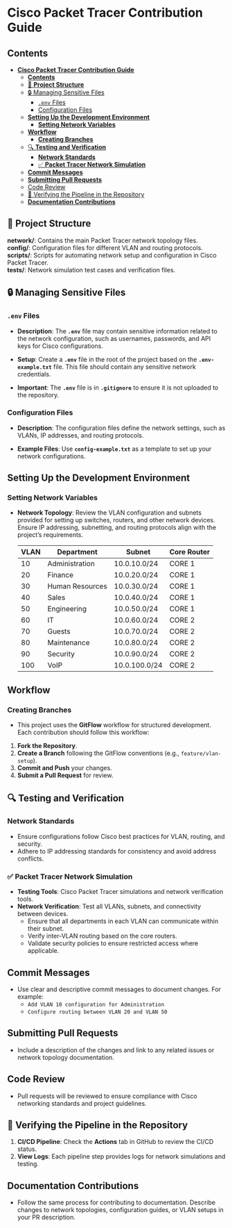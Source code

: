 # **Cisco Packet Tracer Contribution Guide**

## **Contents**

- [**Cisco Packet Tracer Contribution Guide**](#cisco-packet-tracer-contribution-guide)
  - [**Contents**](#contents)
  - [🧩 **Project Structure**](#-project-structure)
  - [🔒 Managing Sensitive Files](#-managing-sensitive-files)
    - [`.env` Files](#env-files)
    - [Configuration Files](#configuration-files)
  - [**Setting Up the Development Environment**](#setting-up-the-development-environment)
    - [**Setting Network Variables**](#setting-network-variables)
  - [**Workflow**](#workflow)
    - [**Creating Branches**](#creating-branches)
  - [🔍 **Testing and Verification**](#-testing-and-verification)
    - [**Network Standards**](#network-standards)
    - [✅ **Packet Tracer Network Simulation**](#-packet-tracer-network-simulation)
  - [**Commit Messages**](#commit-messages)
  - [**Submitting Pull Requests**](#submitting-pull-requests)
  - [Code Review](#code-review)
  - [📂 Verifying the Pipeline in the Repository](#-verifying-the-pipeline-in-the-repository)
  - [**Documentation Contributions**](#documentation-contributions)

## 🧩 **Project Structure**

**network/**: Contains the main Packet Tracer network topology files.  
**config/**: Configuration files for different VLAN and routing protocols.  
**scripts/**: Scripts for automating network setup and configuration in Cisco Packet Tracer.  
**tests/**: Network simulation test cases and verification files.  

## 🔒 Managing Sensitive Files

### `.env` Files

- **Description**: The **`.env`** file may contain sensitive information related to the network configuration, such as usernames, passwords, and API keys for Cisco configurations.

- **Setup**: Create a **`.env`** file in the root of the project based on the **`.env-example.txt`** file. This file should contain any sensitive network credentials.

- **Important**: The **`.env`** file is in **`.gitignore`** to ensure it is not uploaded to the repository.

### Configuration Files

- **Description**: The configuration files define the network settings, such as VLANs, IP addresses, and routing protocols.

- **Example Files**: Use **`config-example.txt`** as a template to set up your network configurations.

## **Setting Up the Development Environment**

### **Setting Network Variables**

- **Network Topology**: Review the VLAN configuration and subnets provided for setting up switches, routers, and other network devices. Ensure IP addressing, subnetting, and routing protocols align with the project’s requirements.

  | VLAN | Department       | Subnet          | Core Router |
  |------|------------------|-----------------|-------------|
  | 10   | Administration   | 10.0.10.0/24    | CORE 1      |
  | 20   | Finance          | 10.0.20.0/24    | CORE 1      |
  | 30   | Human Resources  | 10.0.30.0/24    | CORE 1      |
  | 40   | Sales            | 10.0.40.0/24    | CORE 1      |
  | 50   | Engineering      | 10.0.50.0/24    | CORE 1      |
  | 60   | IT               | 10.0.60.0/24    | CORE 2      |
  | 70   | Guests           | 10.0.70.0/24    | CORE 2      |
  | 80   | Maintenance      | 10.0.80.0/24    | CORE 2      |
  | 90   | Security         | 10.0.90.0/24    | CORE 2      |
  | 100  | VoIP             | 10.0.100.0/24   | CORE 2      |

## **Workflow**

### **Creating Branches**

- This project uses the **GitFlow** workflow for structured development. Each contribution should follow this workflow:

1. **Fork the Repository**.
2. **Create a Branch** following the GitFlow conventions (e.g., `feature/vlan-setup`).
3. **Commit and Push** your changes.
4. **Submit a Pull Request** for review.

## 🔍 **Testing and Verification**

### **Network Standards**

- Ensure configurations follow Cisco best practices for VLAN, routing, and security.
- Adhere to IP addressing standards for consistency and avoid address conflicts.

### ✅ **Packet Tracer Network Simulation**

- **Testing Tools**: Cisco Packet Tracer simulations and network verification tools.
- **Network Verification**: Test all VLANs, subnets, and connectivity between devices.
  - Ensure that all departments in each VLAN can communicate within their subnet.
  - Verify inter-VLAN routing based on the core routers.
  - Validate security policies to ensure restricted access where applicable.

## **Commit Messages**

- Use clear and descriptive commit messages to document changes. For example:
  - `Add VLAN 10 configuration for Administration`
  - `Configure routing between VLAN 20 and VLAN 50`

## **Submitting Pull Requests**

- Include a description of the changes and link to any related issues or network topology documentation.

## Code Review

- Pull requests will be reviewed to ensure compliance with Cisco networking standards and project guidelines.

## 📂 Verifying the Pipeline in the Repository

1. **CI/CD Pipeline**: Check the **Actions** tab in GitHub to review the CI/CD status.
2. **View Logs**: Each pipeline step provides logs for network simulations and testing.

## **Documentation Contributions**

- Follow the same process for contributing to documentation. Describe changes to network topologies, configuration guides, or VLAN setups in your PR description.
